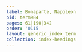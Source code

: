 ```yaml
---
label: Bonaparte, Napoleon
pid: term984
pages: 61|190|342
order: '0115'
layout: generic_index_term
collection: index-headings
---
```

